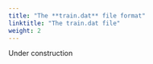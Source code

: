 ```yaml
---
title: "The **train.dat** file format"
linktitle: "The train.dat file"
weight: 2
---
```


Under construction
